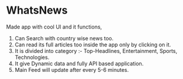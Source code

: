 # WhatsNews
Made app with cool UI and it functions,  
1) Can Search with country wise news too.
2) Can read its full articles too inside the app only by clicking on it. 
3) It is divided into category :- Top-Headlines, Entertainment, Sports, Technologies.
4) It give Dynamic data and fully API based application.
5) Main Feed will update after every 5-6 minutes.

